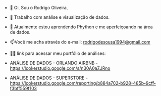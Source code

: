 - 👋 Oi, Sou o Rodrigo Oliveira,
  
- 👀 Trabalho com análise e visualização de dados.
  
- 🌱 Atualmente estou aprendendo Phython e me aperfeiçoando na área de dados.

- 📫Você me acha através do e-mail: rodrigodesousa1994@gmail.com
  
- 👨‍💻 link para acessar meu portfólio de análises:
- ANÁLISE DE DADOS - ORLANDO AIRBNB - https://lookerstudio.google.com/s/n30A0aZJRno
- ANÁLISE DE DADOS - SUPERSTORE - https://lookerstudio.google.com/reporting/b884a702-b928-485b-9cff-f3bff559f103

<!---
rodrigooliveira1994/rodrigooliveira1994 is a ✨ special ✨ repository because its `README.md` (this file) appears on your GitHub profile.
You can click the Preview link to take a look at your changes.
--->
